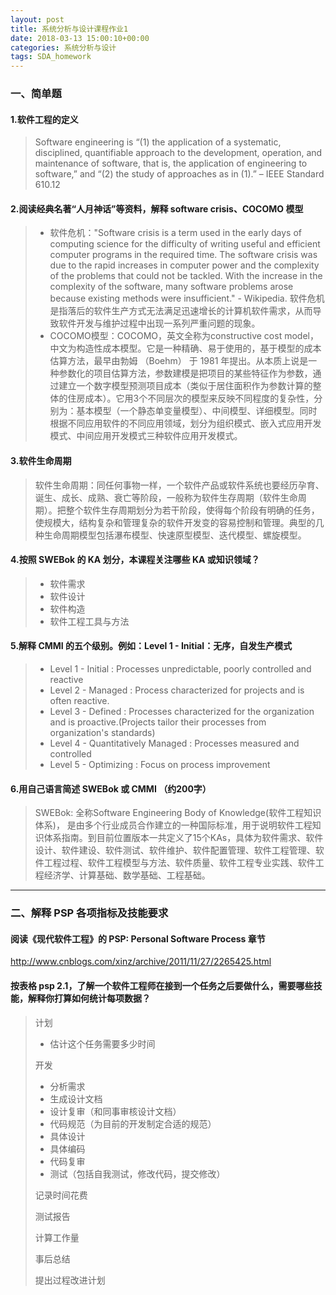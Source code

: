 ```yaml
---
layout: post
title: 系统分析与设计课程作业1
date: 2018-03-13 15:00:10+00:00
categories: 系统分析与设计
tags: SDA_homework
---
```


### 一、简单题

#### 1.软件工程的定义

>Software engineering is “(1) the application of a systematic, disciplined, quantifiable approach to the development, operation, and maintenance of software, that is, the application of engineering to software,” and “(2) the study of approaches as in (1).” – IEEE Standard 610.12

#### 2.阅读经典名著“人月神话”等资料，解释   software crisis、COCOMO 模型
> * 软件危机："Software crisis is a term used in the early days of computing science for the difficulty of writing useful and efficient computer programs in the required time. The software crisis was due to the rapid increases in computer power and the complexity of the problems that could not be tackled. With the increase in the complexity of the software, many software problems arose because existing methods were insufficient." - Wikipedia. 软件危机是指落后的软件生产方式无法满足迅速增长的计算机软件需求，从而导致软件开发与维护过程中出现一系列严重问题的现象。
> * COCOMO模型：COCOMO，英文全称为constructive cost model，中文为构造性成本模型。它是一种精确、易于使用的，基于模型的成本估算方法，最早由勃姆 （Boehm） 于 1981 年提出。从本质上说是一种参数化的项目估算方法，参数建模是把项目的某些特征作为参数，通过建立一个数字模型预测项目成本（类似于居住面积作为参数计算的整体的住房成本）。它用3个不同层次的模型来反映不同程度的复杂性，分别为：基本模型（一个静态单变量模型）、中间模型、详细模型。同时根据不同应用软件的不同应用领域，划分为组织模式、嵌入式应用开发模式、中间应用开发模式三种软件应用开发模式。

#### 3.软件生命周期
> 软件生命周期：同任何事物一样，一个软件产品或软件系统也要经历孕育、诞生、成长、成熟、衰亡等阶段，一般称为软件生存周期（软件生命周期）。把整个软件生存周期划分为若干阶段，使得每个阶段有明确的任务，使规模大，结构复杂和管理复杂的软件开发变的容易控制和管理。典型的几种生命周期模型包括瀑布模型、快速原型模型、迭代模型、螺旋模型。

#### 4.按照 SWEBok 的 KA 划分，本课程关注哪些   KA 或知识领域？
> * 软件需求
> * 软件设计
> * 软件构造
> * 软件工程工具与方法

#### 5.解释 CMMI 的五个级别。例如：Level 1 - Initial：无序，自发生产模式
> * Level 1 - Initial : Processes unpredictable, poorly controlled and reactive
> * Level 2 - Managed : Process characterized for projects and is often reactive.
> * Level 3 - Defined : Processes characterized for the organization and is proactive.(Projects tailor their processes from organization's standards)
> * Level 4 - Quantitatively Managed : Processes measured and controlled
> * Level 5 - Optimizing : Focus on process improvement

#### 6.用自己语言简述 SWEBok 或 CMMI （约200字）
> SWEBok: 全称Software Engineering Body of Knowledge(软件工程知识体系)， 是由多个行业成员合作建立的一种国际标准，用于说明软件工程知识体系指南。到目前位置版本一共定义了15个KAs，具体为软件需求、软件设计、软件建设、软件测试、软件维护、软件配置管理、软件工程管理、软件工程过程、软件工程模型与方法、软件质量、软件工程专业实践、软件工程经济学、计算基础、数学基础、工程基础。

------

### 二、解释 PSP 各项指标及技能要求

#### 阅读《现代软件工程》的 PSP: Personal Software Process 章节
http://www.cnblogs.com/xinz/archive/2011/11/27/2265425.html
#### 按表格 psp 2.1，了解一个软件工程师在接到一个任务之后要做什么，需要哪些技能，解释你打算如何统计每项数据？
> 计划
> * 估计这个任务需要多少时间
> 
> 开发
> * 分析需求
> * 生成设计文档
> * 设计复审（和同事审核设计文档）
> * 代码规范（为目前的开发制定合适的规范）
> * 具体设计
> * 具体编码
> * 代码复审
> * 测试（包括自我测试，修改代码，提交修改）
>
> 记录时间花费
> 
> 测试报告
> 
> 计算工作量
> 
> 事后总结
> 
> 提出过程改进计划
